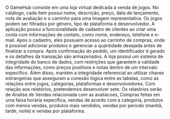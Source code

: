 O GameHub consiste em uma loja virtual dedicada à venda de jogos. No catálogo, cada item possui nome, descrição, preço, data de lançamento, nota de avaliação e o caminho para uma imagem representativa. Os jogos podem ser filtrados por gênero, tipo de plataforma e desenvolvedor.
A aplicação possui a funcionalidade de cadastro de clientes ao criar uma conta com informações de contato, como nome, endereço, telefone e e-mail. Após o cadastro, eles possuem acesso ao carrinho de compras, onde é possível adicionar produtos e gerenciar a quantidade desejada antes de finalizar a compra. Após confirmação do pedido, um identificador é gerado e os detalhes da transação são armazenados.
A loja possui um sistema de integridade do banco de dados, com restrições que garantem a validade das informações, como preços positivos e notas dentro de um intervalo específico. Além disso, mantém a integridade referencial ao utilizar chaves estrangeiras que asseguram a conexão lógica entre as tabelas, como as relações entre jogos, categorias, plataformas e desenvolvedores.
Com relação aos relatórios, pretendemos desenvolver sete. Os relatórios serão de Analise de Vendas relacionada com as avaliacoes, Compras feitas em uma faixa horária específica, vendas de acordo com a categoria, produtos com menos vendas, produtos mais vendidos, vendas por periodo (manhã, tarde, noite) e vendas por plataforma.